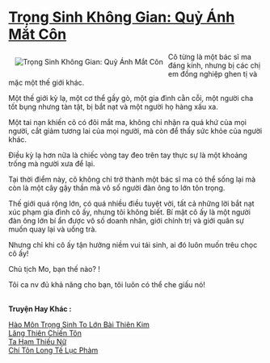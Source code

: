 <a href="https://truyentiki.com/trong-sinh-khong-gian-quy-anh-mat-con.30364/" title="Trọng Sinh Không Gian: Quỷ Ánh Mắt Côn"><h1>Trọng Sinh Không Gian: Quỷ Ánh Mắt Côn</h1></a><div style="display:table"><img align="right" style="float: left; padding: 10px;" src="https://truyentiki.com/a/img/str/src/30364.jpg" alt="Trọng Sinh Không Gian: Quỷ Ánh Mắt Côn">Cô từng là một bác sĩ ma đáng kính, nhưng bị các chị em đồng nghiệp ghen tị và mặc một thế giới khác. <p></p> Một thế giới kỳ lạ, một cơ thể gầy gò, một gia đình cằn cỗi, một người cha tốt bụng nhưng tàn tật, bị bắt nạt và một người họ hàng xấu xa. <p></p> Một tai nạn khiến cô có đôi mắt ma, không chỉ nhận ra quá khứ của mọi người, cắt giảm tương lai của mọi người, mà còn để thấy sức khỏe của người khác. <p></p> Điều kỳ lạ hơn nữa là chiếc vòng tay đeo trên tay thực sự là một khoảng trống mà người xưa để lại. <p></p> Tại thời điểm này, cô không chỉ trở thành một bác sĩ ma có thể sống lại mà còn là một cây gậy thần mà vô số người đàn ông to lớn tôn trọng. <p></p> Thế giới quá rộng lớn, có quá nhiều điều tuyệt vời, tất cả những lời bắt nạt xúc phạm gia đình cô ấy, nhưng tôi không biết. Bí mật cô ấy là một người đàn ông lớn bí ẩn được vô số doanh nhân, giới chính trị và giới quân sự muốn quay lại và uống trà. <p></p> Nhưng chỉ khi cô ấy tận hưởng niềm vui tái sinh, ai đó luôn muốn trêu chọc cô ấy! <p></p> Chủ tịch Mo, bạn thế nào? ! <p></p> Tôi ca nv đủ khả năng cho bạn, tôi luôn có thể che giấu nó!</div><p><br><b>Truyện Hay Khác :</b></p><a href="https://truyentiki.com/hao-mon-trong-sinh-to-lon-bai-thien-kim.30363/" alt="Hào Môn Trọng Sinh To Lớn Bài Thiên Kim">Hào Môn Trọng Sinh To Lớn Bài Thiên Kim</a><br/><a href="https://github.com/nownovels/top500/tree/master/truyenhay/33762/" alt="Lăng Thiên Chiến Tôn">Lăng Thiên Chiến Tôn</a><br/><a href="https://github.com/nownovels/truyenhay/tree/master/truyenhay/30526/README.md" alt="Ta Hạm Thiếu Nữ">Ta Hạm Thiếu Nữ</a><br/><a href="https://truyentiki.wordpress.com/2020/06/08/chi-ton-long-te-luc-pham/" alt="Chí Tôn Long Tế Lục Phàm">Chí Tôn Long Tế Lục Phàm</a><br/>